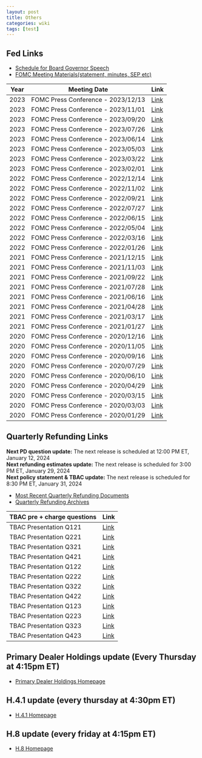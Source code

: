 ```yaml
---
layout: post
title: Others
categories: wiki
tags: [test]
---
```

## Fed Links
- [Schedule for Board Governor Speech](https://www.federalreserve.gov/newsevents/calendar.htm)  
- [FOMC Meeting Materials(statement, minutes, SEP etc)](https://www.federalreserve.gov/monetarypolicy/fomccalendars.htm)


| Year | Meeting Date | Link |
|----------|----------|----------|
|2023 | FOMC Press Conference - 2023/12/13 | [Link](https://www.federalreserve.gov/mediacenter/files/FOMCpresconf20231213.pdf) |
|2023 | FOMC Press Conference - 2023/11/01 | [Link](https://www.federalreserve.gov/mediacenter/files/fomcpresconf20231101.pdf) |
|2023 | FOMC Press Conference - 2023/09/20 | [Link](https://www.federalreserve.gov/mediacenter/files/fomcpresconf20230920.pdf) |
|2023 | FOMC Press Conference - 2023/07/26 | [Link](https://www.federalreserve.gov/mediacenter/files/fomcpresconf20230726.pdf) |
|2023 | FOMC Press Conference - 2023/06/14 | [Link](https://www.federalreserve.gov/mediacenter/files/fomcpresconf20230614.pdf) |
|2023 | FOMC Press Conference - 2023/05/03 | [Link](https://www.federalreserve.gov/mediacenter/files/fomcpresconf20230503.pdf) |
|2023 | FOMC Press Conference - 2023/03/22 | [Link](https://www.federalreserve.gov/mediacenter/files/fomcpresconf20230322.pdf) |
|2023 | FOMC Press Conference - 2023/02/01 | [Link](https://www.federalreserve.gov/mediacenter/files/fomcpresconf20230201.pdf) |
|2022 | FOMC Press Conference - 2022/12/14 | [Link](https://www.federalreserve.gov/mediacenter/files/fomcpresconf20221214.pdf) |
|2022 | FOMC Press Conference - 2022/11/02 | [Link](https://www.federalreserve.gov/mediacenter/files/fomcpresconf20221102.pdf) |
|2022 | FOMC Press Conference - 2022/09/21 | [Link](https://www.federalreserve.gov/mediacenter/files/fomcpresconf20220921.pdf) |
|2022 | FOMC Press Conference - 2022/07/27 | [Link](https://www.federalreserve.gov/mediacenter/files/fomcpresconf20220727.pdf) |
|2022 | FOMC Press Conference - 2022/06/15 | [Link](https://www.federalreserve.gov/mediacenter/files/fomcpresconf20220615.pdf) |
|2022 | FOMC Press Conference - 2022/05/04 | [Link](https://www.federalreserve.gov/mediacenter/files/fomcpresconf20220504.pdf) |
|2022 | FOMC Press Conference - 2022/03/16 | [Link](https://www.federalreserve.gov/mediacenter/files/fomcpresconf20220316.pdf) |
|2022 | FOMC Press Conference - 2022/01/26 | [Link](https://www.federalreserve.gov/mediacenter/files/fomcpresconf20220126.pdf) |
|2021 | FOMC Press Conference - 2021/12/15 | [Link](https://www.federalreserve.gov/mediacenter/files/fomcpresconf20211215.pdf) |
|2021 | FOMC Press Conference - 2021/11/03 | [Link](https://www.federalreserve.gov/mediacenter/files/fomcpresconf20211103.pdf) |
|2021 | FOMC Press Conference - 2021/09/22 | [Link](https://www.federalreserve.gov/mediacenter/files/fomcpresconf20210922.pdf) |
|2021 | FOMC Press Conference - 2021/07/28 | [Link](https://www.federalreserve.gov/mediacenter/files/fomcpresconf20210728.pdf) |
|2021 | FOMC Press Conference - 2021/06/16 | [Link](https://www.federalreserve.gov/mediacenter/files/fomcpresconf20210616.pdf) |
|2021 | FOMC Press Conference - 2021/04/28 | [Link](https://www.federalreserve.gov/mediacenter/files/fomcpresconf20210428.pdf) |
|2021 | FOMC Press Conference - 2021/03/17 | [Link](https://www.federalreserve.gov/mediacenter/files/fomcpresconf20210317.pdf) |
|2021 | FOMC Press Conference - 2021/01/27 | [Link](https://www.federalreserve.gov/mediacenter/files/fomcpresconf20210127.pdf) |
|2020 | FOMC Press Conference - 2020/12/16 | [Link](https://www.federalreserve.gov/mediacenter/files/fomcpresconf20201216.pdf) |
|2020 | FOMC Press Conference - 2020/11/05 | [Link](https://www.federalreserve.gov/mediacenter/files/fomcpresconf20201105.pdf) |
|2020 | FOMC Press Conference - 2020/09/16 | [Link](https://www.federalreserve.gov/mediacenter/files/fomcpresconf20200916.pdf) |
|2020 | FOMC Press Conference - 2020/07/29 | [Link](https://www.federalreserve.gov/mediacenter/files/fomcpresconf20200729.pdf) |
|2020 | FOMC Press Conference - 2020/06/10 | [Link](https://www.federalreserve.gov/mediacenter/files/fomcpresconf20200610.pdf) |
|2020 | FOMC Press Conference - 2020/04/29 | [Link](https://www.federalreserve.gov/mediacenter/files/fomcpresconf20200429.pdf) |
|2020 | FOMC Press Conference - 2020/03/15 | [Link](https://www.federalreserve.gov/mediacenter/files/fomcpresconf20200315.pdf) |
|2020 | FOMC Press Conference - 2020/03/03 | [Link](https://www.federalreserve.gov/mediacenter/files/fomcpresconf20200303.pdf) |
|2020 | FOMC Press Conference - 2020/01/29 | [Link](https://www.federalreserve.gov/mediacenter/files/fomcpresconf20200129.pdf) |







## Quarterly Refunding Links
**Next PD question update:** The next release is scheduled at 12:00 PM ET, January 12, 2024  
**Next refunding estimates update:** The next release is scheduled for 3:00 PM ET, January 29, 2024  
**Next policy statement & TBAC update:** The next release is scheduled for 8:30 PM ET, January 31, 2024  

- [Most Recent Quarterly Refunding Documents](https://home.treasury.gov/policy-issues/financing-the-government/quarterly-refunding/most-recent-quarterly-refunding-documents)  
- [Quarterly Refunding Archives](https://home.treasury.gov/policy-issues/financing-the-government/quarterly-refunding/quarterly-refunding-archives)


| TBAC pre + charge questions  | Link |
|--------------|-------------|
| TBAC Presentation Q121 | [Link](https://home.treasury.gov/system/files/221/CombinedChargesforArchivesQ12021.pdf) |
| TBAC Presentation Q221 | [Link](https://home.treasury.gov/system/files/221/CombinedChargesforArchivesQ22021.pdf) |
| TBAC Presentation Q321 | [Link](https://home.treasury.gov/system/files/221/CombinedChargesforArchivesQ32021.pdf) |
| TBAC Presentation Q421 | [Link](https://home.treasury.gov/system/files/221/CombinedChargesforArchivesQ42021.pdf) |
| TBAC Presentation Q122 | [Link](https://home.treasury.gov/system/files/221/CombinedChargesforArchivesQ12022.pdf) |
| TBAC Presentation Q222 | [Link](https://home.treasury.gov/system/files/221/CombinedChargesforArchivesQ22022.pdf) |
| TBAC Presentation Q322 | [Link](https://home.treasury.gov/system/files/221/CombinedChargesforArchivesQ32022.pdf) |
| TBAC Presentation Q422 | [Link](https://home.treasury.gov/system/files/221/CombinedChargesforArchivesQ42022.pdf) |
| TBAC Presentation Q123 | [Link](https://home.treasury.gov/system/files/221/CombinedChargesforArchivesQ12023.pdf) |
| TBAC Presentation Q223 | [Link](https://home.treasury.gov/system/files/221/CombinedChargesforArchivesQ22023.pdf) |
| TBAC Presentation Q323 | [Link](https://home.treasury.gov/system/files/221/CombinedChargesforArchivesQ32023.pdf) |
| TBAC Presentation Q423 | [Link](https://home.treasury.gov/system/files/221/CombinedChargesforArchivesQ42023.pdf) |


## Primary Dealer Holdings update (Every Thursday at 4:15pm ET)
- [Primary Dealer Holdings Homepage](https://www.newyorkfed.org/markets/counterparties/primary-dealers-statistics)

## H.4.1 update (every thursday at 4:30pm ET)
- [H.4.1 Homepage](https://www.federalreserve.gov/releases/h41/)

## H.8 update (every friday at 4:15pm ET)
- [H.8 Homepage](https://www.federalreserve.gov/releases/h8/)
